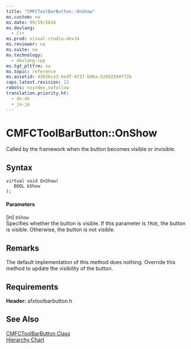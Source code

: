 ```yaml
---
title: "CMFCToolBarButton::OnShow"
ms.custom: na
ms.date: 09/19/2016
ms.devlang: 
  - C++
ms.prod: visual-studio-dev14
ms.reviewer: na
ms.suite: na
ms.technology: 
  - devlang-cpp
ms.tgt_pltfrm: na
ms.topic: reference
ms.assetid: 4383bce3-6edf-4f2f-b96a-52682594f72b
caps.latest.revision: 12
robots: noindex,nofollow
translation.priority.ht: 
  - de-de
  - ja-jp
---
```

# CMFCToolBarButton::OnShow
Called by the framework when the button becomes visible or invisible.  
  
## Syntax  
  
```  
virtual void OnShow(  
   BOOL bShow  
);  
```  
  
#### Parameters  
 [in] `bShow`  
 Specifies whether the button is visible. If this parameter is `TRUE`, the button is visible. Otherwise, the button is not visible.  
  
## Remarks  
 The default implementation of this method does nothing. Override this method to update the visibility of the button.  
  
## Requirements  
 **Header:** afxtoolbarbutton.h  
  
## See Also  
 [CMFCToolBarButton Class](../vs140/CMFCToolBarButton-Class.md)   
 [Hierarchy Chart](../vs140/Hierarchy-Chart.md)